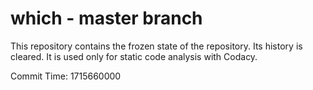# which - master branch

This repository contains the frozen state of the repository.
Its history is cleared. It is used only for static code
analysis with Codacy.

Commit Time: 1715660000